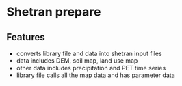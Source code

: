 # Shetran prepare

## Features
- converts library file and data into shetran input files
- data includes DEM, soil map, land use map
- other data includes precipitation and PET time series
- library file calls all the map data and has parameter data